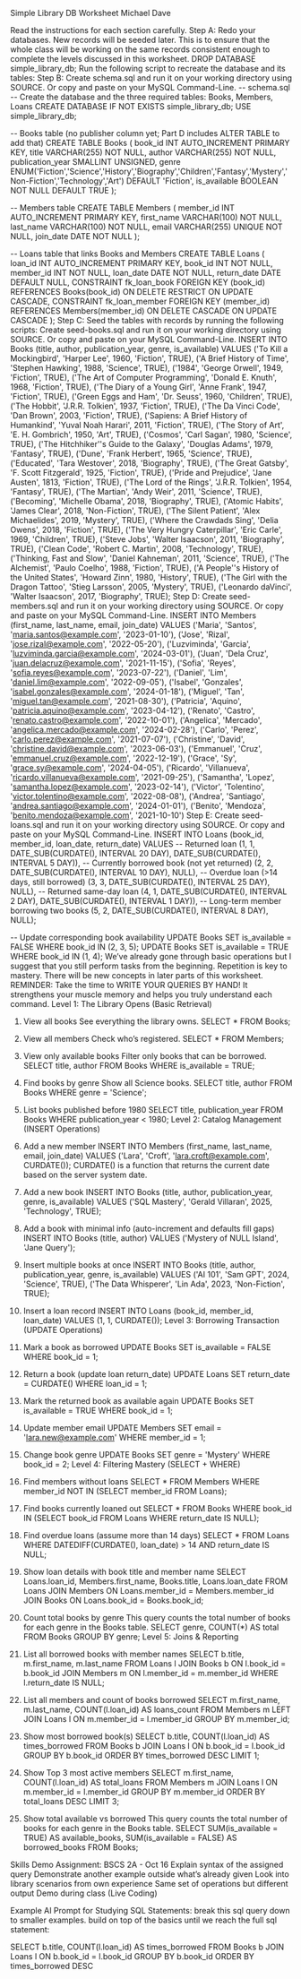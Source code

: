 Simple Library DB Worksheet
Michael Dave

Read the instructions for each section carefully.
Step A: Redo your databases. New records will be seeded later. This is to ensure that the whole class will be working on the same records consistent enough to complete the levels discussed in this worksheet.
DROP DATABASE simple_library_db;
Run the following script to recreate the database and its tables:
Step B: Create schema.sql and run it on your working directory using SOURCE. Or copy and paste on your MySQL Command-Line.
-- schema.sql
-- Create the database and the three required tables: Books, Members, Loans
CREATE DATABASE IF NOT EXISTS simple_library_db;
USE simple_library_db;

-- Books table (no publisher column yet; Part D includes ALTER TABLE to add that)
CREATE TABLE Books (
  book_id INT AUTO_INCREMENT PRIMARY KEY,
  title VARCHAR(255) NOT NULL,
  author VARCHAR(255) NOT NULL,
  publication_year SMALLINT UNSIGNED,
  genre ENUM('Fiction','Science','History','Biography','Children','Fantasy','Mystery','Non-Fiction','Technology','Art') DEFAULT 'Fiction',
  is_available BOOLEAN NOT NULL DEFAULT TRUE
);

-- Members table
CREATE TABLE Members (
  member_id INT AUTO_INCREMENT PRIMARY KEY,
  first_name VARCHAR(100) NOT NULL,
  last_name VARCHAR(100) NOT NULL,
  email VARCHAR(255) UNIQUE NOT NULL,
  join_date DATE NOT NULL
);

-- Loans table that links Books and Members
CREATE TABLE Loans (
  loan_id INT AUTO_INCREMENT PRIMARY KEY,
  book_id INT NOT NULL,
  member_id INT NOT NULL,
  loan_date DATE NOT NULL,
  return_date DATE DEFAULT NULL,
  CONSTRAINT fk_loan_book FOREIGN KEY (book_id)
    REFERENCES Books(book_id)
    ON DELETE RESTRICT
    ON UPDATE CASCADE,
  CONSTRAINT fk_loan_member FOREIGN KEY (member_id)
    REFERENCES Members(member_id)
    ON DELETE CASCADE
    ON UPDATE CASCADE
);
Step C: Seed the tables with records by running the following scripts:
Create seed-books.sql and run it on your working directory using SOURCE. Or copy and paste on your MySQL Command-Line.
INSERT INTO Books (title, author, publication_year, genre, is_available) VALUES
('To Kill a Mockingbird', 'Harper Lee', 1960, 'Fiction', TRUE),
('A Brief History of Time', 'Stephen Hawking', 1988, 'Science', TRUE),
('1984', 'George Orwell', 1949, 'Fiction', TRUE),
('The Art of Computer Programming', 'Donald E. Knuth', 1968, 'Fiction', TRUE),
('The Diary of a Young Girl', 'Anne Frank', 1947, 'Fiction', TRUE),
('Green Eggs and Ham', 'Dr. Seuss', 1960, 'Children', TRUE),
('The Hobbit', 'J.R.R. Tolkien', 1937, 'Fiction', TRUE),
('The Da Vinci Code', 'Dan Brown', 2003, 'Fiction', TRUE),
('Sapiens: A Brief History of Humankind', 'Yuval Noah Harari', 2011, 'Fiction', TRUE),
('The Story of Art', 'E. H. Gombrich', 1950, 'Art', TRUE),
('Cosmos', 'Carl Sagan', 1980, 'Science', TRUE),
('The Hitchhiker''s Guide to the Galaxy', 'Douglas Adams', 1979, 'Fantasy', TRUE),
('Dune', 'Frank Herbert', 1965, 'Science', TRUE),
('Educated', 'Tara Westover', 2018, 'Biography', TRUE),
('The Great Gatsby', 'F. Scott Fitzgerald', 1925, 'Fiction', TRUE),
('Pride and Prejudice', 'Jane Austen', 1813, 'Fiction', TRUE),
('The Lord of the Rings', 'J.R.R. Tolkien', 1954, 'Fantasy', TRUE),
('The Martian', 'Andy Weir', 2011, 'Science', TRUE),
('Becoming', 'Michelle Obama', 2018, 'Biography', TRUE),
('Atomic Habits', 'James Clear', 2018, 'Non-Fiction', TRUE),
('The Silent Patient', 'Alex Michaelides', 2019, 'Mystery', TRUE),
('Where the Crawdads Sing', 'Delia Owens', 2018, 'Fiction', TRUE),
('The Very Hungry Caterpillar', 'Eric Carle', 1969, 'Children', TRUE),
('Steve Jobs', 'Walter Isaacson', 2011, 'Biography', TRUE),
('Clean Code', 'Robert C. Martin', 2008, 'Technology', TRUE),
('Thinking, Fast and Slow', 'Daniel Kahneman', 2011, 'Science', TRUE),
('The Alchemist', 'Paulo Coelho', 1988, 'Fiction', TRUE),
('A People''s History of the United States', 'Howard Zinn', 1980, 'History', TRUE),
('The Girl with the Dragon Tattoo', 'Stieg Larsson', 2005, 'Mystery', TRUE),
('Leonardo daVinci', 'Walter Isaacson', 2017, 'Biography', TRUE);
Step D: Create seed-members.sql and run it on your working directory using SOURCE. Or copy and paste on your MySQL Command-Line.
INSERT INTO Members (first_name, last_name, email, join_date) VALUES 
('Maria', 'Santos', 'maria.santos@example.com', '2023-01-10'),
('Jose', 'Rizal', 'jose.rizal@example.com', '2022-05-20'),
('Luzviminda', 'Garcia', 'luzviminda.garcia@example.com', '2024-03-01'),
('Juan', 'Dela Cruz', 'juan.delacruz@example.com', '2021-11-15'),
('Sofia', 'Reyes', 'sofia.reyes@example.com', '2023-07-22'),
('Daniel', 'Lim', 'daniel.lim@example.com', '2022-09-05'),
('Isabel', 'Gonzales', 'isabel.gonzales@example.com', '2024-01-18'),
('Miguel', 'Tan', 'miguel.tan@example.com', '2021-08-30'),
('Patricia', 'Aquino', 'patricia.aquino@example.com', '2023-04-12'),
('Renato', 'Castro', 'renato.castro@example.com', '2022-10-01'),
('Angelica', 'Mercado', 'angelica.mercado@example.com', '2024-02-28'),
('Carlo', 'Perez', 'carlo.perez@example.com', '2021-07-07'),
('Christine', 'David', 'christine.david@example.com', '2023-06-03'),
('Emmanuel', 'Cruz', 'emmanuel.cruz@example.com', '2022-12-19'),
('Grace', 'Sy', 'grace.sy@example.com', '2024-04-05'),
('Ricardo', 'Villanueva', 'ricardo.villanueva@example.com', '2021-09-25'),
('Samantha', 'Lopez', 'samantha.lopez@example.com', '2023-02-14'),
('Victor', 'Tolentino', 'victor.tolentino@example.com', '2022-08-08'),
('Andrea', 'Santiago', 'andrea.santiago@example.com', '2024-01-01'),
('Benito', 'Mendoza', 'benito.mendoza@example.com', '2021-10-10')
Step E: Create seed-loans.sql and run it on your working directory using SOURCE. Or copy and paste on your MySQL Command-Line.
INSERT INTO Loans (book_id, member_id, loan_date, return_date) VALUES
-- Returned loan
(1, 1, DATE_SUB(CURDATE(), INTERVAL 20 DAY), DATE_SUB(CURDATE(), INTERVAL 5 DAY)),
-- Currently borrowed book (not yet returned)
(2, 2, DATE_SUB(CURDATE(), INTERVAL 10 DAY), NULL),
-- Overdue loan (>14 days, still borrowed)
(3, 3, DATE_SUB(CURDATE(), INTERVAL 25 DAY), NULL),
-- Returned same-day loan
(4, 1, DATE_SUB(CURDATE(), INTERVAL 2 DAY), DATE_SUB(CURDATE(), INTERVAL 1 DAY)),
-- Long-term member borrowing two books
(5, 2, DATE_SUB(CURDATE(), INTERVAL 8 DAY), NULL);

-- Update corresponding book availability
UPDATE Books SET is_available = FALSE WHERE book_id IN (2, 3, 5);
UPDATE Books SET is_available = TRUE WHERE book_id IN (1, 4);
We’ve already gone through basic operations but I suggest that you still perform tasks from the beginning. Repetition is key to mastery. There will be new concepts in later parts of this worksheet.
REMINDER: Take the time to WRITE YOUR QUERIES BY HAND! It strengthens your muscle memory and helps you truly understand each command.
Level 1: The Library Opens (Basic Retrieval)
1. View all books
See everything the library owns.
SELECT * FROM Books;
2. View all members
Check who’s registered.
SELECT * FROM Members;
3. View only available books
Filter only books that can be borrowed.
SELECT title, author FROM Books WHERE is_available = TRUE;
4. Find books by genre
Show all Science books.
SELECT title, author FROM Books WHERE genre = 'Science';

5. List books published before 1980
SELECT title, publication_year FROM Books WHERE publication_year < 1980;
Level 2: Catalog Management (INSERT Operations)
6. Add a new member
INSERT INTO Members (first_name, last_name, email, join_date) 
VALUES ('Lara', 'Croft', 'lara.croft@example.com', CURDATE());
CURDATE() is a function that returns the current date based on the server system date.
7. Add a new book
INSERT INTO Books (title, author, publication_year, genre, is_available)
VALUES ('SQL Mastery', 'Gerald Villaran', 2025, 'Technology', TRUE);
8. Add a book with minimal info (auto-increment and defaults fill gaps)
INSERT INTO Books (title, author) VALUES ('Mystery of NULL Island', 'Jane Query');
9. Insert multiple books at once
INSERT INTO Books (title, author, publication_year, genre, is_available) VALUES
('AI 101', 'Sam GPT', 2024, 'Science', TRUE),
('The Data Whisperer', 'Lin Ada', 2023, 'Non-Fiction', TRUE);
10. Insert a loan record
INSERT INTO Loans (book_id, member_id, loan_date) 
VALUES (1, 1, CURDATE());
Level 3: Borrowing Transaction (UPDATE Operations)
11. Mark a book as borrowed
UPDATE Books SET is_available = FALSE WHERE book_id = 1;
12. Return a book (update loan return_date)
UPDATE Loans SET return_date = CURDATE() WHERE loan_id = 1;
13. Mark the returned book as available again
UPDATE Books SET is_available = TRUE WHERE book_id = 1;
14. Update member email
UPDATE Members SET email = 'lara.new@example.com' WHERE member_id = 1;
15. Change book genre
UPDATE Books SET genre = 'Mystery' WHERE book_id = 2;
Level 4: Filtering Mastery (SELECT + WHERE)
16. Find members without loans
SELECT * FROM Members 
WHERE member_id NOT IN (SELECT member_id FROM Loans);
17. Find books currently loaned out
SELECT * FROM Books 
WHERE book_id IN (SELECT book_id FROM Loans WHERE return_date IS NULL);
18. Find overdue loans (assume more than 14 days)
SELECT * FROM Loans 
WHERE DATEDIFF(CURDATE(), loan_date) > 14 AND return_date IS NULL;
19. Show loan details with book title and member name
SELECT Loans.loan_id, Members.first_name, Books.title, Loans.loan_date
FROM Loans
JOIN Members ON Loans.member_id = Members.member_id
JOIN Books ON Loans.book_id = Books.book_id;
20. Count total books by genre
This query counts the total number of books for each genre in the Books table.
SELECT genre, COUNT(*) AS total FROM Books GROUP BY genre;
Level 5: Joins & Reporting
21. List all borrowed books with member names
SELECT b.title, m.first_name, m.last_name
FROM Loans l
JOIN Books b ON l.book_id = b.book_id
JOIN Members m ON l.member_id = m.member_id
WHERE l.return_date IS NULL;
22. List all members and count of books borrowed
SELECT m.first_name, m.last_name, COUNT(l.loan_id) AS loans_count
FROM Members m
LEFT JOIN Loans l ON m.member_id = l.member_id
GROUP BY m.member_id;
23. Show most borrowed book(s)
SELECT b.title, COUNT(l.loan_id) AS times_borrowed
FROM Books b
JOIN Loans l ON b.book_id = l.book_id
GROUP BY b.book_id
ORDER BY times_borrowed DESC
LIMIT 1;
24. Show Top 3 most active members
SELECT m.first_name, COUNT(l.loan_id) AS total_loans
FROM Members m
JOIN Loans l ON m.member_id = l.member_id
GROUP BY m.member_id
ORDER BY total_loans DESC
LIMIT 3;
25. Show total available vs borrowed
This query counts the total number of books for each genre in the Books table.
SELECT 
SUM(is_available = TRUE) AS available_books,
SUM(is_available = FALSE) AS borrowed_books
FROM Books;

Skills Demo Assignment:
BSCS 2A - Oct 16
Explain syntax of the assigned query
Demonstrate another example outside what’s already given
Look into library scenarios from own experience
Same set of operations but different output
Demo during class (Live Coding)

Example AI Prompt for Studying SQL Statements:
break this sql query down to smaller examples. build on top of the basics until we reach the full sql statement:

SELECT b.title, COUNT(l.loan_id) AS times_borrowed
FROM Books b
JOIN Loans l ON b.book_id = l.book_id
GROUP BY b.book_id
ORDER BY times_borrowed DESC

